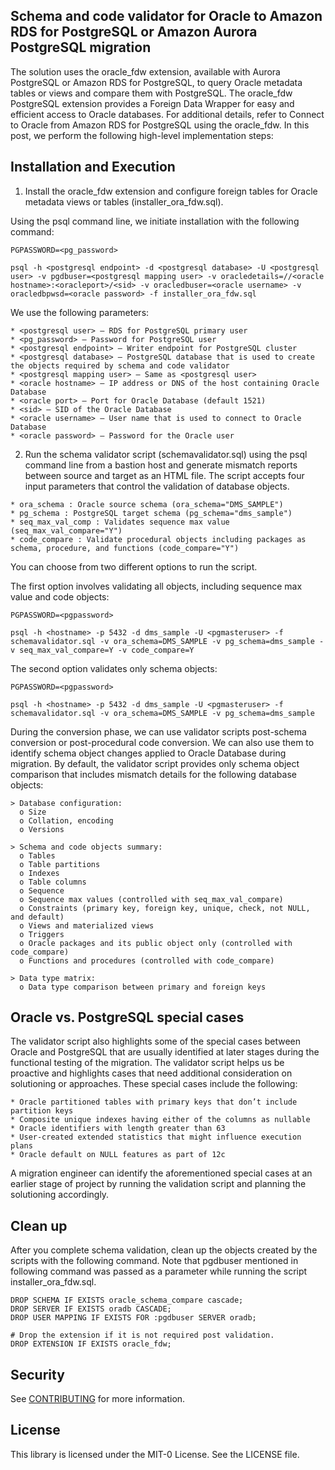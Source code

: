 ## Schema and code validator for Oracle to Amazon RDS for PostgreSQL or Amazon Aurora PostgreSQL migration

The solution uses the oracle_fdw extension, available with Aurora PostgreSQL or Amazon RDS for PostgreSQL, to query Oracle metadata tables or views and compare them with PostgreSQL. The oracle_fdw PostgreSQL extension provides a Foreign Data Wrapper for easy and efficient access to Oracle databases. For additional details, refer to Connect to Oracle from Amazon RDS for PostgreSQL using the oracle_fdw. In this post, we perform the following high-level implementation steps:

## Installation and Execution

1. Install the oracle_fdw extension and configure foreign tables for Oracle metadata views or tables (installer_ora_fdw.sql).

Using the psql command line, we initiate installation with the following command:
```
PGPASSWORD=<pg_password>

psql -h <postgresql endpoint> -d <postgresql database> -U <postgresql user> -v pgdbuser=<postgresql mapping user> -v oracledetails=//<oracle hostname>:<oracleport>/<sid> -v oracledbuser=<oracle username> -v oracledbpwsd=<oracle password> -f installer_ora_fdw.sql
```

We use the following parameters:
```
* <postgresql user> – RDS for PostgreSQL primary user
* <pg_password> – Password for PostgreSQL user
* <postgresql endpoint> – Writer endpoint for PostgreSQL cluster
* <postgresql database> – PostgreSQL database that is used to create the objects required by schema and code validator
* <postgresql mapping user> – Same as <postgresql user>
* <oracle hostname> – IP address or DNS of the host containing Oracle Database
* <oracle port> – Port for Oracle Database (default 1521)
* <sid> – SID of the Oracle Database
* <oracle username> – User name that is used to connect to Oracle Database
* <oracle password> – Password for the Oracle user
```

2. Run the schema validator script (schemavalidator.sql) using the psql command line from a bastion host and generate mismatch reports between source and target as an HTML file. The script accepts four input parameters that control the validation of database objects. 

```
* ora_schema : Oracle source schema (ora_schema="DMS_SAMPLE")
* pg_schema : PostgreSQL target schema (pg_schema="dms_sample") 
* seq_max_val_comp : Validates sequence max value (seq_max_val_compare="Y")
* code_compare : Validate procedural objects including packages as schema, procedure, and functions (code_compare="Y")
```

 
You can choose from two different options to run the script.

The first option involves validating all objects, including sequence max value and code objects:

```
PGPASSWORD=<pgpassword>

psql -h <hostname> -p 5432 -d dms_sample -U <pgmasteruser> -f schemavalidator.sql -v ora_schema=DMS_SAMPLE -v pg_schema=dms_sample -v seq_max_val_compare=Y -v code_compare=Y
```

The second option validates only schema objects:

```
PGPASSWORD=<pgpassword>

psql -h <hostname> -p 5432 -d dms_sample -U <pgmasteruser> -f schemavalidator.sql -v ora_schema=DMS_SAMPLE -v pg_schema=dms_sample
```

During the conversion phase, we can use validator scripts post-schema conversion or post-procedural code conversion. We can also use them to identify schema object changes applied to Oracle Database during migration. By default, the validator script provides only schema object comparison that includes mismatch details for the following database objects:

```
> Database configuration:
  o Size
  o Collation, encoding
  o Versions

> Schema and code objects summary:
  o Tables
  o Table partitions
  o Indexes
  o Table columns
  o Sequence
  o Sequence max values (controlled with seq_max_val_compare)
  o Constraints (primary key, foreign key, unique, check, not NULL, and default)
  o Views and materialized views
  o Triggers
  o Oracle packages and its public object only (controlled with code_compare)
  o Functions and procedures (controlled with code_compare)

> Data type matrix:
  o Data type comparison between primary and foreign keys
```

## Oracle vs. PostgreSQL special cases
The validator script also highlights some of the special cases between Oracle and PostgreSQL that are usually identified at later stages during the functional testing of the migration. The validator script helps us be proactive and highlights cases that need additional consideration on solutioning or approaches. These special cases include the following:

```
* Oracle partitioned tables with primary keys that don’t include partition keys
* Composite unique indexes having either of the columns as nullable
* Oracle identifiers with length greater than 63
* User-created extended statistics that might influence execution plans
* Oracle default on NULL features as part of 12c
```
A migration engineer can identify the aforementioned special cases at an earlier stage of project by running the validation script and planning the solutioning accordingly.


## Clean up
After you complete schema validation, clean up the objects created by the scripts with the following command. Note that pgdbuser mentioned in following command was passed as a parameter while running the script installer_ora_fdw.sql. 

```
DROP SCHEMA IF EXISTS oracle_schema_compare cascade;
DROP SERVER IF EXISTS oradb CASCADE;
DROP USER MAPPING IF EXISTS FOR :pgdbuser SERVER oradb;

# Drop the extension if it is not required post validation.
DROP EXTENSION IF EXISTS oracle_fdw;
```

## Security

See [CONTRIBUTING](CONTRIBUTING.md#security-issue-notifications) for more information.

## License

This library is licensed under the MIT-0 License. See the LICENSE file.

